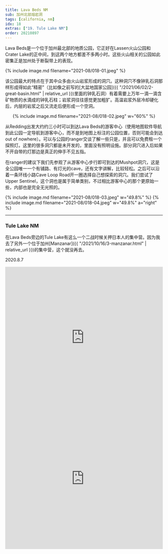 ```yaml
---
title: Lava Beds NM
sub: 加州北部熔岩洞
tags: [california, nm]
idx: 18
extras: ["19. Tule Lake NM"]
order: 20210897
---
```


Lava Beds是一个位于加州最北部的地质公园，它正好在Lassen火山公园和Crater Lake的正中间，到这两个地方都差不多两小时。这些火山相关的公园如此密集正是加州处于断裂带上的表现。

{% include image.md filename="2021-08/018-01.jpeg" %}

该公园最大的特点在于其中众多由火山岩浆形成的洞穴。这种洞穴不像钟乳石洞那样形成得如此“精密”（比如像之前写的[大盆地国家公园]({{ "/2021/06/02/2-great-basin.html" | relative_url }})里面的钟乳石洞）有着需要上万年一滴一滴含矿物质的水滴成的钟乳石柱；岩浆洞往往感觉更加粗犷。高温岩浆外层冷却硬化后，内层的岩浆之后又流走后便形成一个空洞。

<p style="text-align: center">
{% include image.md filename="2021-08/018-02.jpeg" w="60%" %}
</p>

从Redding出发大约约三小时可以到达Lava Beds的游客中心（使用地图软件导航到此公园一定导航到游客中心，而不是到地图上标注的公园位置，否则可能会到达out of nowhere）。可以与公园的ranger交谈了解一些只是，并且可以免费租一个探照灯。这里的很多洞穴都是未开发的，里面没有照明设施。部分洞穴进入后如果不开自带的灯那边是真正的伸手不见五指。

在ranger的建议下我们先参观了从游客中心步行即可到达的Mushpot洞穴，这是全公园唯一一个有铺路、有灯光的cave，还有文字讲解，比较轻松。之后可以沿着一条环线小路Cave Loop Road开一圈选择自己想探索的洞穴。我们尝试了Upper Sentinel，这个洞也是属于简单类别，不过相比游客中心的那个更原始一些，内部也是完全无光照的。

{% include image.md filename="2021-08/018-03.jpeg" w="49.8%" %}
{% include image.md filename="2021-08/018-04.jpeg" w="49.8%" a="right" %}

---

### Tule Lake NM

在Lava Beds旁边的Tule Lake有这么一个二战时候关押日本人的集中营。因为我去了另外一个位于加州[Manzanar]({{ "/2021/10/16/3-manzanar.html" | relative_url }})的集中营，这个就没再去。

2020.8.7

<iframe src="https://www.google.com/maps/embed?pb=!1m14!1m8!1m3!1d381223.8315181612!2d-121.5129676!3d41.7138035!3m2!1i1024!2i768!4f13.1!3m3!1m2!1s0x54cea67b57f59be3%3A0x7f5c1c5b08a8f5cb!2sLava%20Beds%20Visitor%20Center!5e0!3m2!1sen!2sus!4v1652160782524!5m2!1sen!2sus" width="100%" height="450" style="border:0;" allowfullscreen="" loading="lazy" referrerpolicy="no-referrer-when-downgrade"></iframe>

<iframe src="https://www.google.com/maps/embed?pb=!1m14!1m8!1m3!1d380027.43256866356!2d-121.760918!3d41.9151258!3m2!1i1024!2i768!4f13.1!3m3!1m2!1s0x54c94ab18310a01f%3A0x16be8c43233e6de0!2sTule%20Lake%20National%20Monument!5e0!3m2!1sen!2sus!4v1652160208277!5m2!1sen!2sus" width="100%" height="450" style="border:0;" allowfullscreen="" loading="lazy" referrerpolicy="no-referrer-when-downgrade"></iframe>
